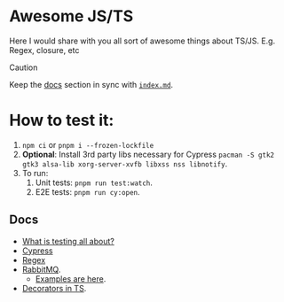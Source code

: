 # Awesome JS/TS

Here I would share with you all sort of awesome things about TS/JS. E.g. Regex, closure, etc

> [!CAUTION]
>
> Keep the [docs](#docs) section in sync with [`index.md`](../index.md).

# How to test it:

1. `npm ci` or `pnpm i --frozen-lockfile`
2. **Optional**: Install 3rd party libs necessary for Cypress `pacman -S gtk2 gtk3 alsa-lib xorg-server-xvfb libxss nss libnotify`.
3. To run:
   1. Unit tests: `pnpm run test:watch`.
   2. E2E tests: `pnpm run cy:open`.

## Docs

- [What is testing all about?](../docs/testing.md)
- [Cypress](../cypress/README.md)
- [Regex](../src/regex/README.md)
- [RabbitMQ](../docs/rabbitmq.md).
  - [Examples are here](../src/rabbitmq/).
- [Decorators in TS](../src/decorators/README.md).
